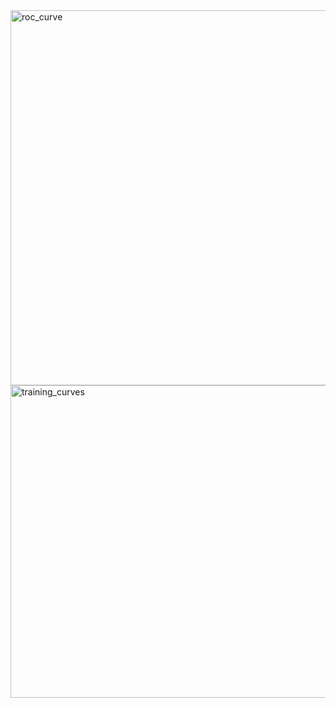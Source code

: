 <img width="800" height="600" alt="roc_curve" src="https://github.com/user-attachments/assets/99cbca5b-8935-48ed-9007-18bc65e71390" />
<img width="1600" height="500" alt="training_curves" src="https://github.com/user-attachments/assets/3afd69b2-c978-4327-a952-c33ac52fa006" />
